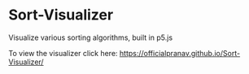 # Sort-Visualizer
Visualize various sorting algorithms, built in p5.js

To view the visualizer click here: https://officialpranav.github.io/Sort-Visualizer/
